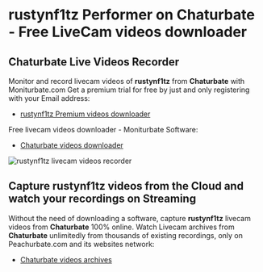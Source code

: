 # rustynf1tz Performer on Chaturbate - Free LiveCam videos downloader

## Chaturbate Live Videos Recorder

Monitor and record livecam videos of **rustynf1tz** from **Chaturbate** with Moniturbate.com
Get a premium trial for free by just and only registering with your Email address:
* [rustynf1tz Premium videos downloader](https://moniturbate.com/request-demo-licence-key.html)

Free livecam videos downloader - Moniturbate Software:
* [Chaturbate videos downloader](https://moniturbate.com/moniturbate-download-software.html)

![rustynf1tz livecam videos recorder](https://peachurnet.com/templates/moniturbate-software.png)


## Capture rustynf1tz videos from the Cloud and watch your recordings on Streaming

Without the need of downloading a software, capture **rustynf1tz** livecam videos from **Chaturbate** 100% online.
Watch Livecam archives from **Chaturbate** unlimitedly from thousands of existing recordings, only on Peachurbate.com and its websites network:
* [Chaturbate videos archives](https://peachurnet.com/)